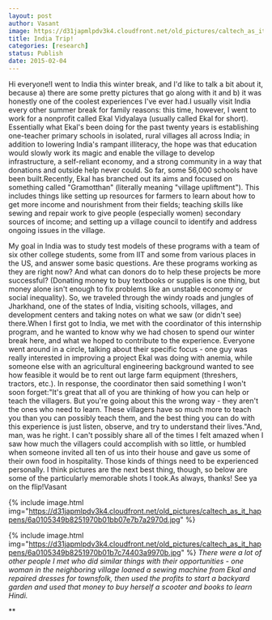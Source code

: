 ```yaml
---
layout: post
author: Vasant
image: https://d31japmlpdv3k4.cloudfront.net/old_pictures/caltech_as_it_happens/6a0105349b8251970b01b8d0cd8660970c.jpg
title: India Trip!
categories: [research]
status: Publish
date: 2015-02-04
---
```



Hi everyone!I went to India this winter break, and I'd like to talk a bit about it, because a) there are some pretty pictures that go along with it and b) it was honestly one of the coolest experiences I've ever had.I usually visit India every other summer break for family reasons: this time, however, I went to work for a nonprofit called Ekal Vidyalaya (usually called Ekal for short). Essentially what Ekal's been doing for the past twenty years is establishing one-teacher primary schools in isolated, rural villages all across India; in addition to lowering India's rampant illiteracy, the hope was that education would slowly work its magic and enable the village to develop infrastructure, a self-reliant economy, and a strong community in a way that donations and outside help never could. So far, some 56,000 schools have been built.Recently, Ekal has branched out its aims and focused on something called "Gramotthan" (literally meaning "village upliftment"). This includes things like setting up resources for farmers to learn about how to get more income and nourishment from their fields; teaching skills like sewing and repair work to give people (especially women) secondary sources of income; and setting up a village council to identify and address ongoing issues in the village.

My goal in India was to study test models of these programs with a team of six other college students, some from IIT and some from various places in the US, and answer some basic questions. Are these programs working as they are right now? And what can donors do to help these projects be more successful? (Donating money to buy textbooks or supplies is one thing, but money alone isn't enough to fix problems like an unstable economy or social inequality). So, we traveled through the windy roads and jungles of Jharkhand, one of the states of India, visiting schools, villages, and development centers and taking notes on what we saw (or didn't see) there.When I first got to India, we met with the coordinator of this internship program, and he wanted to know why we had chosen to spend our winter break here, and what we hoped to contribute to the experience. Everyone went around in a circle, talking about their specific focus - one guy was really interested in improving a project Ekal was doing with anemia, while someone else with an agricultural engineering background wanted to see how feasible it would be to rent out large farm equipment (threshers, tractors, etc.). In response, the coordinator then said something I won't soon forget:"It's great that all of you are thinking of how you can help or teach the villagers. But you're going about this the wrong way - they aren't the ones who need to learn. These villagers have so much more to teach you than you can possibly teach them, and the best thing you can do with this experience is just listen, observe, and try to understand their lives."And, man, was he right. I can't possibly share all of the times I felt amazed when I saw how much the villagers could accomplish with so little, or humbled when someone invited all ten of us into their house and gave us some of their own food in hospitality. Those kinds of things need to be experienced personally. I think pictures are the next best thing, though, so below are some of the particularly memorable shots I took.As always, thanks! See ya on the flip!Vasant


{% include image.html img="https://d31japmlpdv3k4.cloudfront.net/old_pictures/caltech_as_it_happens/6a0105349b8251970b01bb07e7b7a2970d.jpg" %}


{% include image.html img="https://d31japmlpdv3k4.cloudfront.net/old_pictures/caltech_as_it_happens/6a0105349b8251970b01b7c74403a9970b.jpg" %}
*There were a lot of other people I met who did similar things with their opportunities - one woman in the neighboring village loaned a sewing machine from Ekal and repaired dresses for townsfolk, then used the profits to start a backyard garden and used that money to buy herself a scooter and books to learn Hindi.*

**

